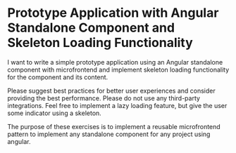 # Prototype Application with Angular Standalone Component and Skeleton Loading Functionality

I want to write a simple prototype application using an Angular standalone component with microfrontend and implement skeleton loading functionality for the component and its content.

Please suggest best practices for better user experiences and consider providing the best performance. Please do not use any third-party integrations. Feel free to implement a lazy loading feature, but give the user some indicator using a skeleton.

The purpose of these exercises is to implement a reusable microfrontend pattern to implement any standalone component for any project using angular.
